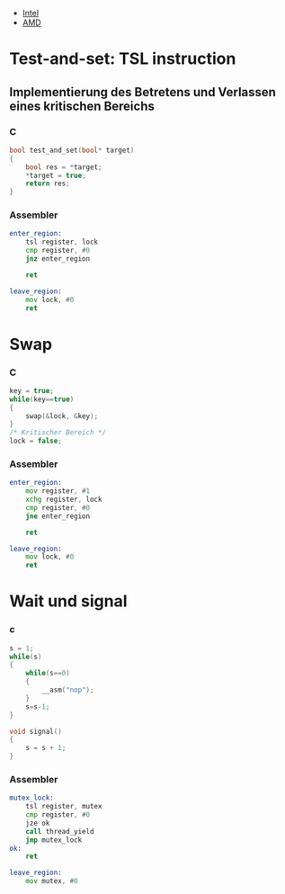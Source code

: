 
- [Intel](https://cdrdv2.intel.com/v1/dl/getContent/671447)
- [AMD](https://www.amd.com/system/files/TechDocs/40332.pdf)

# Test-and-set: TSL instruction
## Implementierung des Betretens und Verlassen eines kritischen Bereichs
### C
```c
bool test_and_set(bool* target)
{
    bool res = *target;
    *target = true;
    return res;
}
```
### Assembler
```asm
enter_region:
    tsl register, lock
    cmp register, #0
    jnz enter_region

    ret

leave_region:
    mov lock, #0
    ret
```
# Swap
### C
```c
key = true;
while(key==true)
{
    swap(&lock, &key);
}
/* Kritischer Bereich */
lock = false;
```
### Assembler
```asm
enter_region:
    mov register, #1
    xchg register, lock
    cmp register, #0
    jne enter_region

    ret

leave_region:
    mov lock, #0
    ret
```
# Wait und signal
### c
```c
s = 1;
while(s)
{
    while(s==0)
    {
        __asm("nop");
    }
    s=s-1;
}

void signal()
{
    s = s + 1;
}
```
### Assembler
```asm
mutex_lock:
    tsl register, mutex
    cmp register, #0
    jze ok
    call thread_yield
    jmp mutex_lock
ok:
    ret

leave_region:
    mov mutex, #0
```
